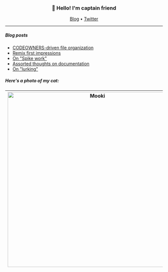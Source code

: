 <h3 align="center">👋 Hello! I'm captain friend</h3>

<p align="center">
  <a href="https://jasonet.co">Blog</a> •
  <a href="https://twitter.com/JasonEtco">Twitter</a>
</p>

---

##### Blog posts

<!--START_SECTION:posts-->
* [CODEOWNERS-driven file organization](https:&#x2F;&#x2F;jasonet.co&#x2F;posts&#x2F;codeowners-driven-organization&#x2F;)
* [Remix first impressions](https:&#x2F;&#x2F;jasonet.co&#x2F;posts&#x2F;remix-first-impressions&#x2F;)
* [On &quot;Spike work&quot;](https:&#x2F;&#x2F;jasonet.co&#x2F;posts&#x2F;on-spike-work&#x2F;)
* [Assorted thoughts on documentation](https:&#x2F;&#x2F;jasonet.co&#x2F;posts&#x2F;thoughts-on-docs&#x2F;)
* [On &quot;lurking&quot;](https:&#x2F;&#x2F;jasonet.co&#x2F;posts&#x2F;on-lurking&#x2F;)
<!--END_SECTION:posts-->

##### Here's a photo of my cat:

| <img width="558" alt="Mooki" src="https://github.com/JasonEtco/JasonEtco/assets/10660468/0d369a76-f60c-4cdf-ac80-323adb40edcf"> |
| --- |
